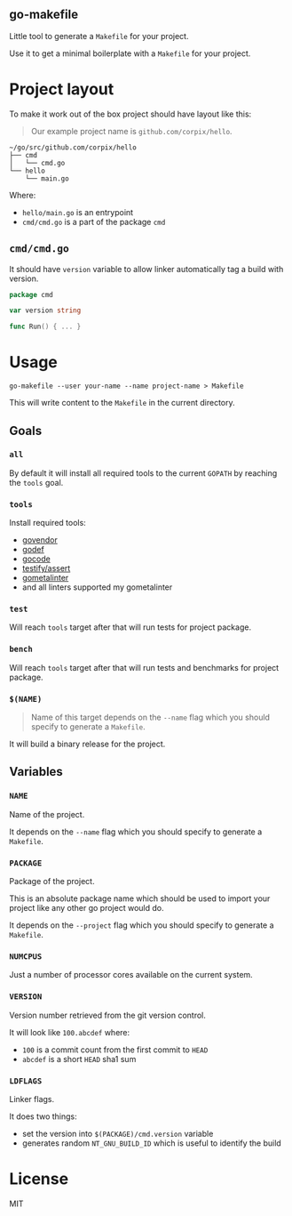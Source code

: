 go-makefile
------------------

Little tool to generate a `Makefile` for your project.

Use it to get a minimal boilerplate with a `Makefile` for your project.

# Project layout

To make it work out of the box project should have layout like this:

> Our example project name is `github.com/corpix/hello`.

``` text
~/go/src/github.com/corpix/hello
├── cmd
│   └── cmd.go
└── hello
    └── main.go
```

Where:

- `hello/main.go` is an entrypoint
- `cmd/cmd.go` is a part of the package `cmd`

## `cmd/cmd.go`

It should have `version` variable to allow linker automatically tag a build with version.

``` go
package cmd

var version string

func Run() { ... }
```

# Usage

``` shell
go-makefile --user your-name --name project-name > Makefile
```

This will write content to the `Makefile` in the current directory.

## Goals

### `all`

By default it will install all required tools to the current `GOPATH` by reaching the `tools` goal.

### `tools`

Install required tools:

- [govendor](github.com/kardianos/govendor)
- [godef](github.com/rogpeppe/godef)
- [gocode](github.com/nsf/gocode)
- [testify/assert](github.com/stretchr/testify/assert)
- [gometalinter](github.com/alecthomas/gometalinter)
- and all linters supported my gometalinter

### `test`

Will reach `tools` target after that will run tests for project package.

### `bench`

Will reach `tools` target after that will run tests and benchmarks for project package.

### `$(NAME)`

> Name of this target depends on the `--name` flag which you should specify to generate a `Makefile`.

It will build a binary release for the project.

## Variables

### `NAME`

Name of the project.

It depends on the `--name` flag which you should specify to generate a `Makefile`.

### `PACKAGE`

Package of the project.

This is an absolute package name which should be used to import your project like any other go project would do.

It depends on the `--project` flag which you should specify to generate a `Makefile`.

### `NUMCPUS`

Just a number of processor cores available on the current system.

### `VERSION`

Version number retrieved from the git version control.

It will look like `100.abcdef` where:

- `100` is a commit count from the first commit to `HEAD`
- `abcdef` is a short `HEAD` sha1 sum

### `LDFLAGS`

Linker flags.

It does two things:

- set the version into `$(PACKAGE)/cmd.version` variable
- generates random `NT_GNU_BUILD_ID` which is useful to identify the build

# License

MIT
